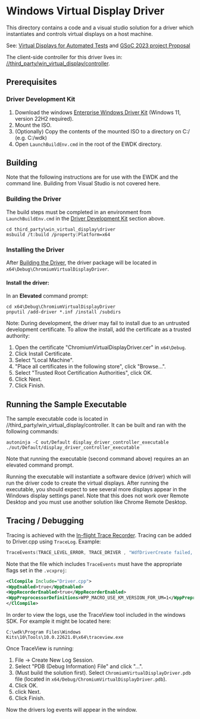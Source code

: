 # Windows Virtual Display Driver

This directory contains a code and a visual studio solution for a driver which
instantiates and controls virtual displays on a host machine.

See: [Virtual Displays for Automated Tests](https://docs.google.com/document/d/1rtxO2FEg0Zl_-oXHzIBsJo6py7wkySUpYruteNMlPys/edit?resourcekey=0-yLkX6DGPwNFn1ARMpM-zLQ#heading=h.in0m2co51p2p)
and [GSoC 2023 project Proposal](https://docs.google.com/document/d/1SY2FfGaZaKR6Twe3VXknFGWaooEaDcFdNRIy1piqFNk/edit?resourcekey=0-aEouTXQV_inimkq87_lU4g)

The client-side controller for this driver lives in:
[//third_party/win_virtual_display/controller](https://crsrc.org/c/third_party/win_virtual_display/controller).


## Prerequisites

### Driver Development Kit
1. Download the windows
[Enterprise Windows Driver Kit](https://learn.microsoft.com/en-us/legal/windows/hardware/enterprise-wdk-license-2022)
(Windows 11, version 22H2 required).
2. Mount the ISO.
3. (Optionally) Copy the contents of the mounted ISO to a directory on
C:/ (e.g. C:/wdk)
4. Open `LaunchBuildEnv.cmd` in the root of the EWDK directory.

## Building

Note that the following instructions are for use with the EWDK and the command
line. Building from Visual Studio is not covered here.

### Building the Driver
The build steps must be completed in an environment from `LaunchBuildEnv.cmd`
in the [Driver Development Kit](#driver-development-kit) section above.

```
cd third_party\win_virtual_display\driver
msbuild /t:build /property:Platform=x64
```

### Installing the Driver

After [Building the Driver](#building-the-driver), the driver package will be
located in `x64\Debug\ChromiumVirtualDisplayDriver`.

#### Install the driver:
In an **Elevated** command prompt:
```
cd x64\Debug\ChromiumVirtualDisplayDriver
pnputil /add-driver *.inf /install /subdirs
```

Note: During development, the driver may fail to install due to an untrusted
development certificate. To allow the install, add the certificate as a trusted
authority:
1. Open the certificate "ChromiumVirtualDisplayDriver.cer" in `x64\Debug`.
2. Click Install Certificate.
3. Select "Local Machine".
4. "Place all certificates in the following store", click "Browse...".
5. Select "Trusted Root Certification Authorities", click OK.
6. Click Next.
7. Click Finish.

## Running the Sample Executable
The sample executable code is located in
//third_party/win_virtual_display/controller. It can be built and ran
with the following commands:
```
autoninja -C out/Default display_driver_controller_executable
./out/Default/display_driver_controller_executable
```

Note that running the executable (second command above) requires an an elevated
command prompt.

Running the executable will instantiate a software device (driver) which will
run the driver code to create the virtual displays. After running the
executable, you should expect to see several more displays appear in the
Windows display settings panel. Note that this does not work over Remote Desktop
and you must use another solution like Chrome Remote Desktop.

## Tracing / Debugging
Tracing is achieved with the
[In-flight Trace Recorder](https://learn.microsoft.com/en-us/windows-hardware/drivers/devtest/using-wpp-recorder).
Tracing can be added to Driver.cpp using `TraceLog`. Example:
```cpp
TraceEvents(TRACE_LEVEL_ERROR, TRACE_DRIVER , "WdfDriverCreate failed, %!STATUS!", ntStatus);
```

Note that the file which includes `TraceEvents` must have the appropriate
flags set in the `.vcxproj`:
```xml
<ClCompile Include="Driver.cpp">
<WppEnabled>true</WppEnabled>
<WppRecorderEnabled>true</WppRecorderEnabled>
<WppPreprocessorDefinitions>WPP_MACRO_USE_KM_VERSION_FOR_UM=1</WppPreprocessorDefinitions>
</ClCompile>
```

In order to view the logs, use the TraceView tool included in the windows SDK.
For example it might be located here:
```
C:\wdk\Program Files\Windows Kits\10\Tools\10.0.22621.0\x64\traceview.exe
```

Once TraceView is running:

1. File -> Create New Log Session.
2. Select "PDB (Debug Information) File" and click "...".
3. (Must build the solution first). Select `ChromiumVirtualDisplayDriver.pdb`
file (located in `x64/Debug/ChromiumVirtualDisplayDriver.pdb`).
4. Click OK.
5. click Next.
6. Click Finish.

Now the drivers log events will appear in the window.
